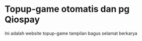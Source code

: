 # Topup-game otomatis dan pg Qiospay 
Ini adalah website topup-game tampilan bagus
selamat berkarya
